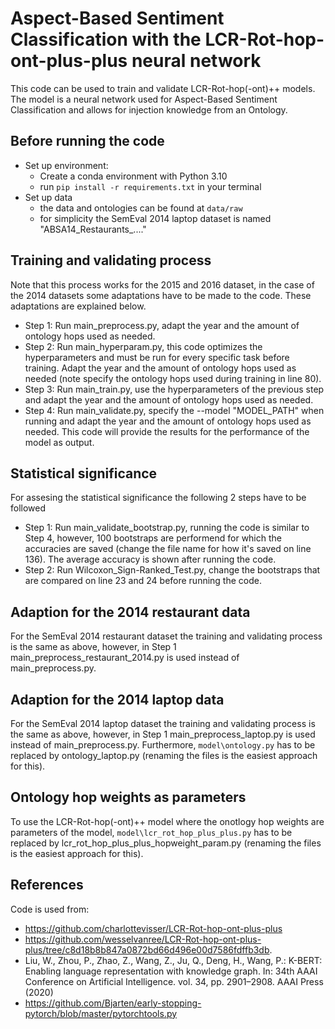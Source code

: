 # Aspect-Based Sentiment Classification with the LCR-Rot-hop-ont-plus-plus neural network
This code can be used to train and validate LCR-Rot-hop(-ont)++ models. The model is a neural network used for Aspect-Based Sentiment Classification and
allows for injection knowledge from an Ontology. 

## Before running the code
- Set up environment:
  - Create a conda environment with Python 3.10
  - run `pip install -r requirements.txt` in your terminal 
- Set up data
  - the data and ontologies can be found at `data/raw`  
  - for simplicity the SemEval 2014 laptop dataset is named "ABSA14_Restaurants_...."

## Training and validating process
Note that this process works for the 2015 and 2016 dataset, in the case of the 2014 datasets some adaptations have to be made to the code. These adaptations are explained below. 

- Step 1: Run main_preprocess.py, adapt the year and the amount of ontology hops used as needed.
- Step 2: Run main_hyperparam.py, this code optimizes the hyperparameters and must be run for every specific task before training. Adapt the year and the amount of ontology hops 
          used  as needed (note specify the ontology hops used during training in line 80).
- Step 3: Run main_train.py, use the hyperparameters of the previous step and adapt the year and the amount of ontology hops used as needed.
- Step 4: Run main_validate.py, specify the --model "MODEL_PATH" when running and adapt the year and the amount of ontology hops used as needed. This code will provide the results 
          for  the performance of the model as output. 

## Statistical significance
For assesing the statistical significance the following 2 steps have to be followed

- Step 1: Run main_validate_bootstrap.py, running the code is similar to Step 4, however, 100 bootstraps are performend for which the accuracies are saved (change the file name for
          how it's saved on line 136). The average accuracy is shown after running the code.
- Step 2: Run Wilcoxon_Sign-Ranked_Test.py, change the bootstraps that are compared on line 23 and 24 before running the code.

## Adaption for the 2014 restaurant data
For the SemEval 2014 restaurant dataset the training and validating process is the same as above, however, in Step 1 main_preprocess_restaurant_2014.py is used instead of main_preprocess.py.

## Adaption for the 2014 laptop data
For the SemEval 2014 laptop dataset the training and validating process is the same as above, however, in Step 1 main_preprocess_laptop.py is used instead of main_preprocess.py. Furthermore, `model\ontology.py` has to be replaced by ontology_laptop.py (renaming the files is the easiest approach for this).

## Ontology hop weights as parameters
To use the LCR-Rot-hop(-ont)++ model where the onotlogy hop weights are parameters of the model, `model\lcr_rot_hop_plus_plus.py` has to be replaced by lcr_rot_hop_plus_plus_hopweight_param.py (renaming the files is the easiest approach for this).

## References
Code is used from:
- https://github.com/charlottevisser/LCR-Rot-hop-ont-plus-plus 
- https://github.com/wesselvanree/LCR-Rot-hop-ont-plus-plus/tree/c8d18b8b847a0872bd66d496e00d7586fdffb3db.
- Liu, W., Zhou, P., Zhao, Z., Wang, Z., Ju, Q., Deng, H., Wang, P.: K-BERT: Enabling language representation with knowledge graph. In: 34th AAAI Conference on Artificial Intelligence. vol. 34, pp. 2901–2908. AAAI Press (2020)
- https://github.com/Bjarten/early-stopping-pytorch/blob/master/pytorchtools.py
